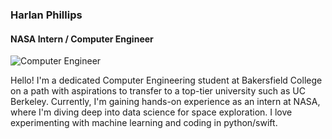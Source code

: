 ### Harlan Phillips
#### NASA Intern / Computer Engineer
![Computer Engineer](https://images.theconversation.com/files/488153/original/file-20221004-24-hnznpy.jpg?ixlib=rb-1.1.0&rect=0%2C248%2C7545%2C3772&q=45&auto=format&w=1356&h=668&fit=crop)

Hello! I'm a dedicated Computer Engineering student at Bakersfield College on a path with aspirations to transfer to a top-tier university such as UC Berkeley. Currently, I'm gaining hands-on experience as an intern at NASA, where I'm diving deep into data science for space exploration. I love experimenting with machine learning and coding in python/swift. 
